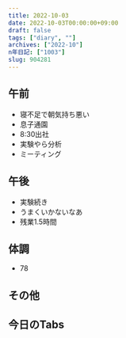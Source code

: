 ```yaml
---
title: 2022-10-03
date: 2022-10-03T00:00:00+09:00
draft: false
tags: ["diary", ""]
archives: ["2022-10"]
n年日記: ["1003"]
slug: 904281
---
```

## 午前
- 寝不足で朝気持ち悪い
- 息子通園
- 8:30出社
- 実験やら分析
- ミーティング
## 午後
- 実験続き
- うまくいかないなあ
- 残業1.5時間
## 体調
- 78
## その他
## 今日のTabs